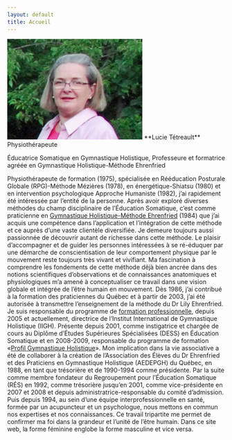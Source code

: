 ```yaml
---
layout: default
title: Accueil
---
```


<img src="/assets/images/portrait.jpg" alt="portrait" class="float-none float-md-left mr-3">
**Lucie Tétreault** Physiothérapeute

Éducatrice Somatique en Gymnastique Holistique, Professeure et formatrice agréée en Gymnastique Holistique-Méthode Ehrenfried

Physiothérapeute de formation (1975), spécialisée en Rééducation Posturale Globale (RPG)-Méthode Mézières (1978), en énergétique-Shiatsu (1980) et en intervention psychologique Approche Humaniste (1982), j’ai rapidement été intéressée par l’entité de la personne. Après avoir exploré diverses méthodes du champ disciplinaire de l’Éducation Somatique, c’est comme praticienne en [Gymnastique Holistique-Méthode Ehrenfried](/gymnastique-holistique/) (1984) que j’ai acquis une compétence dans l’application et l’intégration de cette méthode et ce auprès d’une vaste clientèle diversifiée. Je demeure toujours aussi passionnée de découvrir autant de richesse dans cette méthode. Le plaisir d’accompagner et de guider les personnes intéressées à se ré-éduquer par une démarche de conscientisation de leur comportement physique par le mouvement reste toujours très vivant et vivifiant. Ma fascination à comprendre les fondements de cette méthode déjà bien ancrée dans des notions scientifiques d’observations et de connaissances anatomiques et physiologiques m’a amené à conceptualiser ce travail dans une vision globale et intégrée de l’être humain en mouvement. Dès 1986, j’ai contribué à la formation des praticiennes du Québec et à partir de 2003, j’ai été autorisée à transmettre l’enseignement de la méthode du Dr Lily Ehrenfried. Je suis responsable du programme de [formation professionnelle](/formation-professionnelle/), depuis 2005 et actuellement, directrice de l’Institut International de Gymnastique Holistique (IIGH). Présente depuis 2001, comme instigatrice et chargée de cours au Diplôme d’Études Supérieures Spécialisées (DESS) en Éducation Somatique et en 2008-2009, responsable du programme de formation «[Profil Gymnastique Holistique](/formation-professionnelle/programme-gh/ "Programme GH")». Mon implication dans la vie associative a été de collaborer à la création de l’Association des Élèves du Dr Ehrenfried et des Praticiens en Gymnastique Holistique (AEDEPGH) du Québec, en 1988, en tant que trésorière et de 1990-1994 comme présidente. Par la suite comme membre fondateur du Regroupement pour l’Éducation Somatique (RÉS) en 1992, comme trésorière jusqu’en 2001, comme vice-présidente en 2007 et 2008 et depuis administratrice-responsable du comité d’admission. Puis depuis 1994, au sein d’une équipe interprofessionnelle en santé, formée par un acupuncteur et un psychologue, nous mettons en commun nos expertises et nos connaissances. Ce travail tripartite me permet de confirmer ma foi dans la grandeur et l’unité de l’être humain. Dans ce site web, la forme féminine englobe la forme masculine et vice versa.